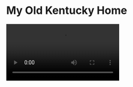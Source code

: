 <!DOCTYPE html>
<html>
<head>
<meta charset="utf-8" />
<title> My Old Kentucky Home </title>
<link rel="stylesheet" href="style.css" type="text/css" />
</head>

<body>

<h1 id="title">My Old Kentucky Home</h1>

<video src="https://www.cs.tufts.edu/comp/20/my_old_kentucky_home.mp4" id="music_video" controls></video>
<div id="lyrics"></div>

<script>
	// Complete this section and create a CSS file named style.css
</script>
</body>
</html>	
